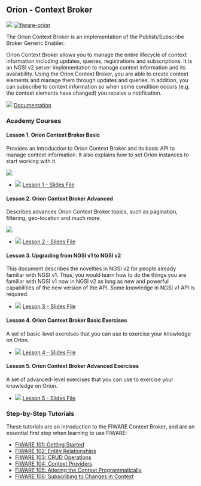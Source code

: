 <hr class="core" style="display:none"/>
<h2>Orion - Context Broker</h2>

[![](https://nexus.lab.fiware.org/repository/raw/public/badges/chapters/core.svg)](https://github.com/FIWARE/catalogue/blob/master/core/README.md)
[![fiware-orion](https://nexus.lab.fiware.org/repository/raw/public/badges/stackoverflow/orion.svg)](https://stackoverflow.com/questions/tagged/fiware-orion)

The Orion Context Broker is an implementation of the Publish/Subscribe Broker Generic Enabler.

Orion Context Broker allows you to manage the entire lifecycle of context information including updates, queries,
registrations and subscriptions. It is an NGSI v2 server implementation to manage context information and its
availability. Using the Orion Context Broker, you are able to create context elements and manage them through updates
and queries. In addition, you can subscribe to context information so when some condition occurs (e.g. the context
elements have changed) you receive a notification.

![](https://fiware.github.io/academy/img/books.png) [Documentation](https://fiware-orion.rtfd.io)

<h3>Academy Courses</h3>

<h4>Lesson 1. Orion Context Broker Basic</h4>

Provides an introduction to Orion Context Broker and its basic API to manage context information. It also explains how
to set Orion instances to start working with it.

[![](https://img.youtube.com/vi/dn9PW43-rVg/0.jpg)](https://www.youtube.com/watch?v=dn9PW43-rVg "Context Broker Basic")

-   ![](https://fiware.github.io/academy/img/pdf.png)
    [Lesson 1 - Slides File](https://fiware.github.io/academy/orion/orion1.pdf)

<h4>Lesson 2. Orion Context Broker Advanced</h4>
Describes advances Orion Context Broker topics, such as pagination, filtering, geo-location and much more.

[![](https://img.youtube.com/vi/3qOXUcK0nCo/0.jpg)](https://www.youtube.com/watch?v=3qOXUcK0nCo "Context Broker Advanced")

-   ![](https://fiware.github.io/academy/img/pdf.png)
    [Lesson 2 - Slides File](https://fiware.github.io/academy/orion/orion2.pdf)

<h4>Lesson 3. Upgrading from NGSI v1 to NGSI v2</h4>

This document describes the novelties in NGSI v2 for people already familiar with NGSI v1. Thus, you would learn how to
do the things you are familiar with NGSI v1 now in NGSI v2 as long as new and powerful capabilities of the new version
of the API. Some knowledge in NGSI v1 API is required.

-   ![](https://fiware.github.io/academy/img/pdf.png)
    [Lesson 3 - Slides File](https://fiware.github.io/academy/orion/orion3.pdf)

<h4>Lesson 4. Orion Context Broker Basic Exercises</h4>

A set of basic-level exercises that you can use to exercise your knowledge on Orion.

-   ![](https://fiware.github.io/academy/img/pdf.png)
    [Lesson 4 - Slides File](https://fiware.github.io/academy/orion/orion4.pdf)

<h4>Lesson 5. Orion Context Broker Advanced Exercises</h4>
A set of advanced-level exercises that you can use to exercise your knowledge on Orion.

-   ![](https://fiware.github.io/academy/img/pdf.png)
    [Lesson 5 - Slides File](https://fiware.github.io/academy/orion/orion5.pdf)

<h3>Step-by-Step Tutorials</h3>

These tutorials are an introduction to the FIWARE Context Broker, and are an essential first step when learning to use
FIWARE:

-   [FIWARE 101: Getting Started](https://fiware-tutorials.readthedocs.io/en/latest/getting-started)
-   [FIWARE 102: Entity Relationships](https://fiware-tutorials.readthedocs.io/en/latest/entity-relationships)
-   [FIWARE 103: CRUD Operations](https://fiware-tutorials.readthedocs.io/en/latest/crud-operations)
-   [FIWARE 104: Context Providers](https://fiware-tutorials.readthedocs.io/en/latest/context-providers)
-   [FIWARE 105: Altering the Context Programmatically](https://fiware-tutorials.readthedocs.io/en/latest/accessing-context)
-   [FIWARE 106: Subscribing to Changes in Context](https://fiware-tutorials.readthedocs.io/en/latest/subscriptions)
